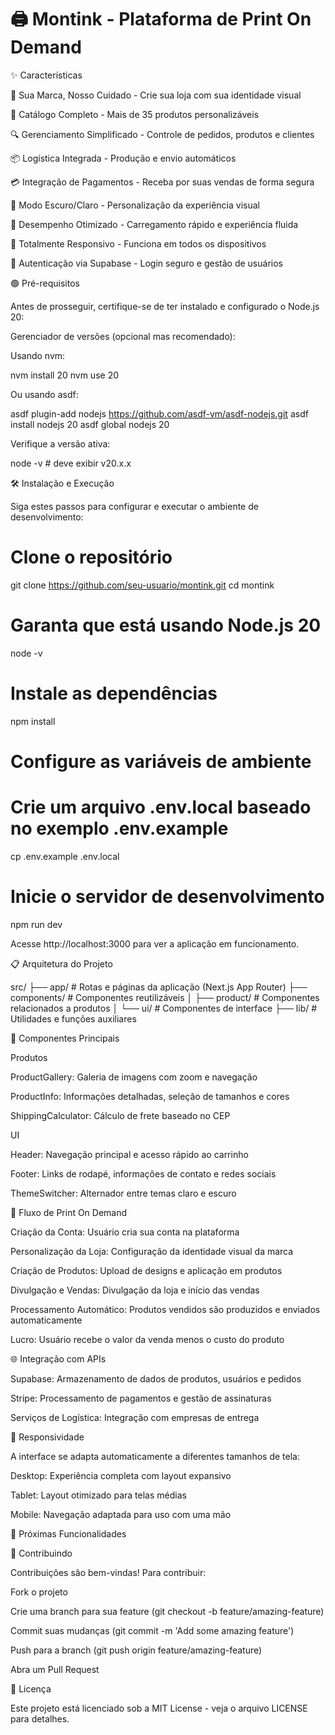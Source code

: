 # 🖨️ Montink - Plataforma de Print On Demand








✨ Características

🎨 Sua Marca, Nosso Cuidado - Crie sua loja com sua identidade visual

🛒 Catálogo Completo - Mais de 35 produtos personalizáveis

🔍 Gerenciamento Simplificado - Controle de pedidos, produtos e clientes

📦 Logística Integrada - Produção e envio automáticos

💳 Integração de Pagamentos - Receba por suas vendas de forma segura

🌙 Modo Escuro/Claro - Personalização da experiência visual

🚀 Desempenho Otimizado - Carregamento rápido e experiência fluida

📱 Totalmente Responsivo - Funciona em todos os dispositivos

🔐 Autenticação via Supabase - Login seguro e gestão de usuários

🟢 Pré-requisitos

Antes de prosseguir, certifique-se de ter instalado e configurado o Node.js 20:

Gerenciador de versões (opcional mas recomendado):

Usando nvm:

nvm install 20
nvm use 20

Ou usando asdf:

asdf plugin-add nodejs https://github.com/asdf-vm/asdf-nodejs.git
asdf install nodejs 20
asdf global nodejs 20

Verifique a versão ativa:

node -v  # deve exibir v20.x.x

🛠️ Instalação e Execução

Siga estes passos para configurar e executar o ambiente de desenvolvimento:

# Clone o repositório
git clone https://github.com/seu-usuario/montink.git
cd montink

# Garanta que está usando Node.js 20
node -v

# Instale as dependências
npm install

# Configure as variáveis de ambiente
# Crie um arquivo .env.local baseado no exemplo .env.example
cp .env.example .env.local

# Inicie o servidor de desenvolvimento
npm run dev

Acesse http://localhost:3000 para ver a aplicação em funcionamento.

📋 Arquitetura do Projeto

src/
├── app/             # Rotas e páginas da aplicação (Next.js App Router)
├── components/      # Componentes reutilizáveis
│   ├── product/     # Componentes relacionados a produtos
│   └── ui/          # Componentes de interface
├── lib/             # Utilidades e funções auxiliares

🧩 Componentes Principais

Produtos

ProductGallery: Galeria de imagens com zoom e navegação

ProductInfo: Informações detalhadas, seleção de tamanhos e cores

ShippingCalculator: Cálculo de frete baseado no CEP

UI

Header: Navegação principal e acesso rápido ao carrinho

Footer: Links de rodapé, informações de contato e redes sociais

ThemeSwitcher: Alternador entre temas claro e escuro

🔄 Fluxo de Print On Demand

Criação da Conta: Usuário cria sua conta na plataforma

Personalização da Loja: Configuração da identidade visual da marca

Criação de Produtos: Upload de designs e aplicação em produtos

Divulgação e Vendas: Divulgação da loja e início das vendas

Processamento Automático: Produtos vendidos são produzidos e enviados automaticamente

Lucro: Usuário recebe o valor da venda menos o custo do produto

🌐 Integração com APIs

Supabase: Armazenamento de dados de produtos, usuários e pedidos

Stripe: Processamento de pagamentos e gestão de assinaturas

Serviços de Logística: Integração com empresas de entrega

📱 Responsividade

A interface se adapta automaticamente a diferentes tamanhos de tela:

Desktop: Experiência completa com layout expansivo

Tablet: Layout otimizado para telas médias

Mobile: Navegação adaptada para uso com uma mão

🔮 Próximas Funcionalidades



🤝 Contribuindo

Contribuições são bem-vindas! Para contribuir:

Fork o projeto

Crie uma branch para sua feature (git checkout -b feature/amazing-feature)

Commit suas mudanças (git commit -m 'Add some amazing feature')

Push para a branch (git push origin feature/amazing-feature)

Abra um Pull Request

📄 Licença

Este projeto está licenciado sob a MIT License - veja o arquivo LICENSE para detalhes.

